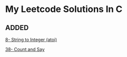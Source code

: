 # My Leetcode Solutions In C

## ADDED 
[8- String to Integer (atoi) ](https://github.com/batyil/My-leetcode-solutions-in-C/blob/master/solution8.c")

[38- Count and Say ](https://github.com/batyil/My-leetcode-solutions-in-C/blob/master/solution38.c")
